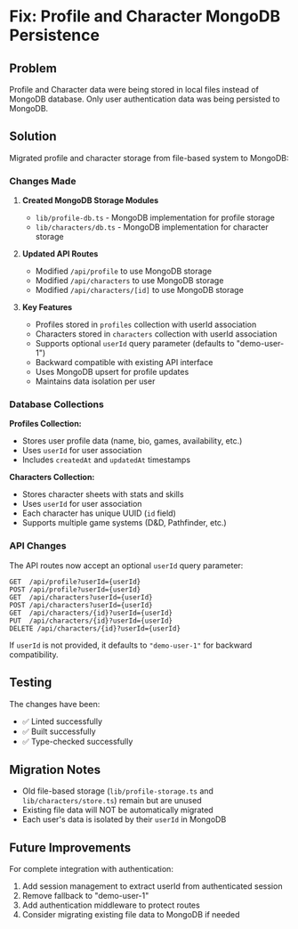 # Fix: Profile and Character MongoDB Persistence

## Problem
Profile and Character data were being stored in local files instead of MongoDB database. Only user authentication data was being persisted to MongoDB.

## Solution
Migrated profile and character storage from file-based system to MongoDB:

### Changes Made

1. **Created MongoDB Storage Modules**
   - `lib/profile-db.ts` - MongoDB implementation for profile storage
   - `lib/characters/db.ts` - MongoDB implementation for character storage

2. **Updated API Routes**
   - Modified `/api/profile` to use MongoDB storage
   - Modified `/api/characters` to use MongoDB storage  
   - Modified `/api/characters/[id]` to use MongoDB storage

3. **Key Features**
   - Profiles stored in `profiles` collection with userId association
   - Characters stored in `characters` collection with userId association
   - Supports optional `userId` query parameter (defaults to "demo-user-1")
   - Backward compatible with existing API interface
   - Uses MongoDB upsert for profile updates
   - Maintains data isolation per user

### Database Collections

**Profiles Collection:**
- Stores user profile data (name, bio, games, availability, etc.)
- Uses `userId` for user association
- Includes `createdAt` and `updatedAt` timestamps

**Characters Collection:**
- Stores character sheets with stats and skills
- Uses `userId` for user association  
- Each character has unique UUID (`id` field)
- Supports multiple game systems (D&D, Pathfinder, etc.)

### API Changes

The API routes now accept an optional `userId` query parameter:

```
GET  /api/profile?userId={userId}
POST /api/profile?userId={userId}
GET  /api/characters?userId={userId}
POST /api/characters?userId={userId}
GET  /api/characters/{id}?userId={userId}
PUT  /api/characters/{id}?userId={userId}
DELETE /api/characters/{id}?userId={userId}
```

If `userId` is not provided, it defaults to `"demo-user-1"` for backward compatibility.

## Testing

The changes have been:
- ✅ Linted successfully
- ✅ Built successfully  
- ✅ Type-checked successfully

## Migration Notes

- Old file-based storage (`lib/profile-storage.ts` and `lib/characters/store.ts`) remain but are unused
- Existing file data will NOT be automatically migrated
- Each user's data is isolated by their `userId` in MongoDB

## Future Improvements

For complete integration with authentication:
1. Add session management to extract userId from authenticated session
2. Remove fallback to "demo-user-1" 
3. Add authentication middleware to protect routes
4. Consider migrating existing file data to MongoDB if needed
